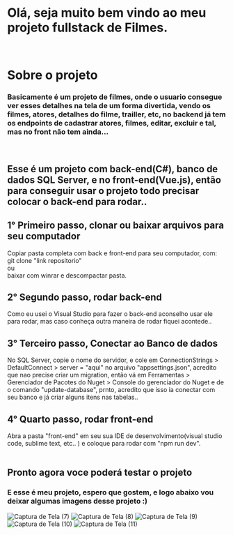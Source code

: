 # Olá, seja muito bem vindo ao meu projeto fullstack de Filmes.
<br/>

# Sobre o projeto

### Basicamente é um projeto de filmes, onde o usuario consegue ver esses detalhes na tela de um forma divertida, vendo os filmes, atores, detalhes do filme, trailler, etc, no backend já tem os endpoints de cadastrar atores, filmes, editar, excluir e tal, mas no front não tem ainda...
<br/>

## Esse é um projeto com back-end(C#), banco de dados SQL Server, e no front-end(Vue.js), então para conseguir usar o projeto todo precisar colocar o back-end para rodar..

## 1° Primeiro passo, clonar ou baixar arquivos para seu computador
Copiar pasta completa com back e front-end para seu computador, com:<br/> git clone "link repositorio" <br/>ou<br/> baixar com winrar e descompactar pasta.<br/>

## 2° Segundo passo, rodar back-end
Como eu usei o Visual Studio para fazer o back-end aconselho usar ele para rodar, mas caso conheça outra maneira de rodar fiquei acontede..

## 3° Terceiro passo, Conectar ao Banco de dados
No SQL Server, copie o nome do servidor, e cole em ConnectionStrings > DefaultConnect > server = "aqui" no arquivo "appsettings.json", acredito que nao precise criar um migration, então vá em Ferramentas > Gerenciador de Pacotes do Nuget > Console do gerenciador do Nuget e de o comando "update-database", prnto, acredito que isso ia conectar com seu banco e já criar alguns itens nas tabelas..

## 4° Quarto passo, rodar front-end
Abra a pasta "front-end" em seu sua IDE de desenvolvimento(visual studio code, sublime text, etc.. ) e coloque para rodar com "npm run dev".
<br/><br/>

## Pronto agora voce poderá testar o projeto
### E esse é meu projeto, espero que gostem, e logo abaixo vou deixar algumas imagens desse projeto :)

![Captura de Tela (7)](https://github.com/user-attachments/assets/77d8e5ef-c700-4494-b700-1229b766afed)
![Captura de Tela (8)](https://github.com/user-attachments/assets/ca23cca1-9ccb-4719-9113-63b6b668596e)
![Captura de Tela (9)](https://github.com/user-attachments/assets/ffca4697-f87d-41cc-8dc4-6ca6d5723f23)
![Captura de Tela (10)](https://github.com/user-attachments/assets/66742d78-e6d9-4575-82d9-6290fc871dc6)
![Captura de Tela (11)](https://github.com/user-attachments/assets/50e7c59e-ed03-4f43-8354-651e54598e1a)



